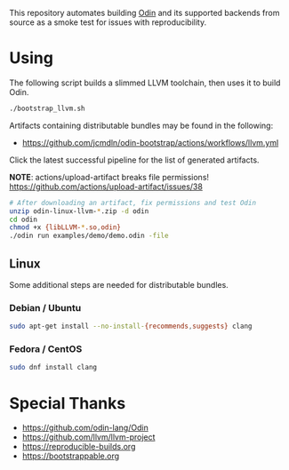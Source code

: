 This repository automates building [Odin] and its supported backends from source as a smoke test for issues with reproducibility.

[Odin]: https://github.com/odin-lang/Odin

# Using

The following script builds a slimmed LLVM toolchain, then uses it to build Odin.

```sh
./bootstrap_llvm.sh
```

Artifacts containing distributable bundles may be found in the following:

- https://github.com/jcmdln/odin-bootstrap/actions/workflows/llvm.yml

Click the latest successful pipeline for the list of generated artifacts.

**NOTE**: actions/upload-artifact breaks file permissions! https://github.com/actions/upload-artifact/issues/38

```sh
# After downloading an artifact, fix permissions and test Odin
unzip odin-linux-llvm-*.zip -d odin
cd odin
chmod +x {libLLVM-*.so,odin}
./odin run examples/demo/demo.odin -file
```

## Linux

Some additional steps are needed for distributable bundles.

### Debian / Ubuntu

```sh
sudo apt-get install --no-install-{recommends,suggests} clang
```

### Fedora / CentOS

```sh
sudo dnf install clang
```

# Special Thanks

- https://github.com/odin-lang/Odin
- https://github.com/llvm/llvm-project
- https://reproducible-builds.org
- https://bootstrappable.org
